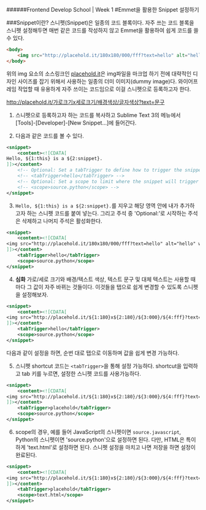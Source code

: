 ######Frontend Develop School | Week 1
#Emmet을 활용한 Snippet 설정하기

###Snippet이란?
스니펫(Snippet)은 일종의 코드 블록이다. 자주 쓰는 코드 블록을 스니펫 설정해두면 매번 같은 코드를 작성하지 않고 Emmet을 활용하여 쉽게 코드를 쓸 수 있다.

```html
<body>
    <img src="http://placehold.it/180x180/000/fff?text=hello" alt="hello" width="180" height="180"> 
</body>
```

위의 img 요소의 소스링크인 [placehold.it](http://placehold.it)은 img파일을 마크업 하기 전에 대략적인 디자인 사이즈를 잡기 위해서 사용하는 일종의 더미 이미지(dummy image)다. 와이어프레임 작업할 때 유용하게 자주 쓰이는 코드임으로 이걸 스니펫으로 등록하고자 한다.

http://placehold.it/가로크기x세로크기/배경색상/글자색상?text=문구

1. 스니펫으로 등록하고자 하는 코드를 복사하고 Sublime Text 3의 메뉴에서 [Tools]-[Developer]-[New Snippet...]에 들어간다.

2. 다음과 같은 코드를 볼 수 있다.

```xml
<snippet>
    <content><![CDATA[
Hello, ${1:this} is a ${2:snippet}.
]]></content>
    <!-- Optional: Set a tabTrigger to define how to trigger the snippet -->
    <!-- <tabTrigger>hello</tabTrigger> -->
    <!-- Optional: Set a scope to limit where the snippet will trigger -->
    <!-- <scope>source.python</scope> -->
</snippet>
```

3. `Hello, ${1:this} is a ${2:snippet}.`를 지우고 해당 영역 안에 내가 추가하고자 하는 스니펫 코드를 붙여 넣는다. 그리고 주석 중 'Optional:'로 시작하는 주석은 삭제하고 나머지 주석은 활성화한다.

```xml
<snippet>
    <content><![CDATA[
<img src="http://placehold.it/180x180/000/fff?text=hello" alt="hello" width="180" height="180">
]]></content>
    <tabTrigger>hello</tabTrigger>
    <scope>source.python</scope>
</snippet>
```

4. **심화** 가로/세로 크기와 배경/텍스트 색상, 텍스트 문구 및 대체 텍스트는 사용할 때마다 그 값이 자주 바뀌는 것들이다. 이것들을 탭으로 쉽게 변경할 수 있도록 스니펫을 설정해보자.

```xml
<snippet>
    <content><![CDATA[
<img src="http://placehold.it/${1:180}x${2:180}/${3:000}/${4:fff}?text=${5:hello}" alt="${5:hello}" width="${1:180}" height="${2:180}">
]]></content>
    <tabTrigger>hello</tabTrigger>
    <scope>source.python</scope>
</snippet>
```

다음과 같이 설정을 하면, 순번 대로 탭으로 이동하며 값을 쉽게 변경 가능하다.

5. 스니펫 shortcut 코드는 `<tabTrigger>`을 통해 설정 가능하다. shortcut을 입력하고 tab 키를 누르면, 설정한 스니펫 코드를 사용가능하다. 

```xml
<snippet>
    <content><![CDATA[
<img src="http://placehold.it/${1:180}x${2:180}/${3:000}/${4:fff}?text=${5:hello}" alt="${5:hello}" width="${1:180}" height="${2:180}">
]]></content>
    <tabTrigger>placehold</tabTrigger>
    <scope>source.python</scope>
</snippet>
```

6. scope의 경우, 예를 들어 JavaScript의 스니펫이면 `source.javascript`, Python의 스니펫이면 'source.python'으로 설정하면 된다. 다만, HTML은 특이하게 'text.html'로 설정하면 된다. 스니펫 설정을 마치고 나면 저장을 하면 설정이 완료된다.

```xml
<snippet>
    <content><![CDATA[
<img src="http://placehold.it/${1:180}x${2:180}/${3:000}/${4:fff}?text=${5:hello}" alt="${5:hello}" width="${1:180}" height="${2:180}">
]]></content>
    <tabTrigger>placehold</tabTrigger>
    <scope>text.html</scope>
</snippet>
```